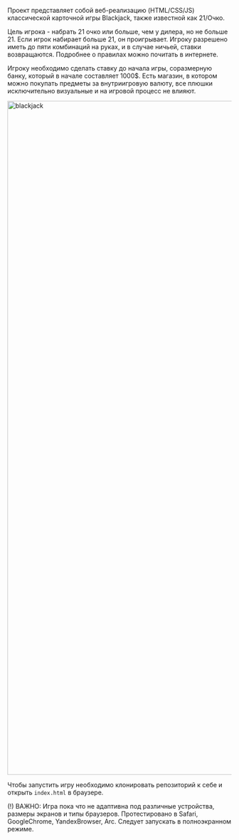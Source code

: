 Проект представляет собой веб-реализацию (HTML/CSS/JS) классической карточной игры Blackjack, также известной как 21/Очко.

Цель игрока - набрать 21 очко или больше, чем у дилера, но не больше 21. Если игрок набирает больше 21, он проигрывает. Игроку разрешено иметь до пяти комбинаций на руках, и в случае ничьей, ставки возвращаются. 
Подробнее о правилах можно почитать в интернете.

Игроку необходимо сделать ставку до начала игры, соразмерную банку, который в начале составляет 1000$.
Есть магазин, в котором можно покупать предметы за внутриигровую валюту, все плюшки исключительно визуальные и на игровой процесс не влияют.

<img width="1512" alt="blackjack" src="https://github.com/asyanix/BlackJack-JS/assets/111695385/96fc48c8-0250-4b7d-b88b-b6aceafe0ac8">

Чтобы запустить игру необходимо клонировать репозиторий к себе и открыть `index.html` в браузере.

(!) ВАЖНО: Игра пока что не адаптивна под различные устройства, размеры экранов и типы браузеров. Протестировано в Safari, GoogleChrome, YandexBrowser, Arc. Следует запускать в полноэкранном режиме.
